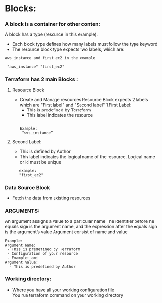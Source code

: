 # Blocks:
### A block is a container for other conten: 
A block has a type (resource in this example).  
- Each block type defines how many labels must follow the type keyword 
- The resource block type expects two labels, which are:
~~~
aws_instance and first ec2 in the example

 "aws_instance" "first_ec2"
 ~~~


### Terraform has 2 main Blocks : 
1. Resource Block
   - Create and Manage resources 
Resource Block expects 2 labels which are "First label" and "Second label" 
  1.First Label: 
       - This is predefined by Terraform 
       - This label indicates the resource
       ~~~

       Example:
        “was_instance” 
        ~~~

  1. Second Label:
       - This is defined by Author 
       - This label indicates the logical name of the resource. Logical name or id must be unique 

      ~~~
         example: 
         "first_ec2"
      ~~~

 ### Data Source Block 
 - Fetch the data from existing resources 
 
 ### ARGUMENTS: 
 An argument assigns a value to a particular name 
 The identifier before he equals sign is the argument name, and the expression after the equals sign is the argument’s value 
 Argument consist of name and value 

 ~~~
 Example:
 Argument Name: 
  - This is predefined by Terraform 
  - Configuration of your resource 
  - Example: ami 
 Argument Value: 
   - This is predefined by Author 
~~~

 ### Working directory: 
 - Where you have all your working configuration file  
 You run terraform command on your working directory 

